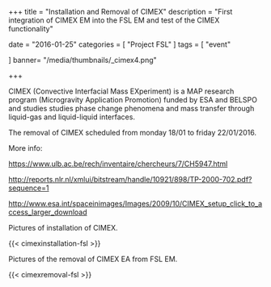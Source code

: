 +++
title = "Installation and Removal of CIMEX"
description = "First integration of CIMEX EM into the FSL EM and test of the CIMEX functionality"

date = "2016-01-25"
categories = [
   "Project FSL"
]
tags = [
"event"
  
]
banner= "/media/thumbnails/_cimex4.png"


+++


CIMEX (Convective Interfacial Mass EXperiment) is a MAP research program (Microgravity Application Promotion) funded by ESA and BELSPO and studies studies phase change phenomena and mass transfer through liquid-gas and liquid-liquid interfaces.

The removal of CIMEX scheduled from monday 18/01 to friday 22/01/2016.

More info:

https://www.ulb.ac.be/rech/inventaire/chercheurs/7/CH5947.html

http://reports.nlr.nl/xmlui/bitstream/handle/10921/898/TP-2000-702.pdf?sequence=1

http://www.esa.int/spaceinimages/Images/2009/10/CIMEX_setup_click_to_access_larger_download

Pictures of installation of CIMEX. 

{{< cimexinstallation-fsl >}}

Pictures of the removal of CIMEX EA from FSL EM. 

{{< cimexremoval-fsl >}}
